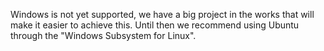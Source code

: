 Windows is not yet supported, we have a big project in the works that will make it easier to achieve this.
Until then we recommend using Ubuntu through the "Windows Subsystem for Linux".